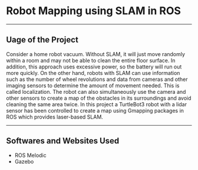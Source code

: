 # Robot Mapping using SLAM in ROS

--- 

## Uage of the Project

Consider a home robot vacuum. Without SLAM, it will just move randomly within a room and may not be able to clean the entire floor surface. In addition, this approach uses excessive power, so the battery will run out more quickly. On the other hand, robots with SLAM can use information such as the number of wheel revolutions and data from cameras and other imaging sensors to determine the amount of movement needed. This is called localization. The robot can also simultaneously use the camera and other sensors to create a map of the obstacles in its surroundings and avoid cleaning the same area twice. In this project a TurtleBot3 robot with a lidar sensor has been controlled to create a map using Gmapping packages in ROS which provides laser-based SLAM.

---

## Softwares and Websites Used

- ROS Melodic
- Gazebo
